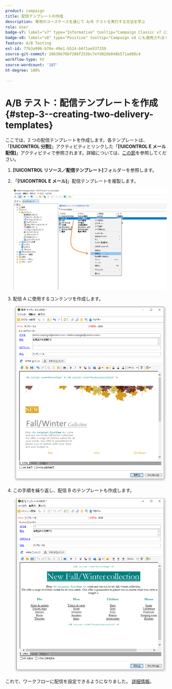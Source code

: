 ```yaml
---
product: campaign
title: 配信テンプレートの作成
description: 専用のユースケースを通じて A/B テストを実行する方法を学ぶ
role: User
badge-v7: label="v7" type="Informative" tooltip="Campaign Classic v7 に適用されます"
badge-v8: label="v8" type="Positive" tooltip="Campaign v8 にも適用されます"
feature: A/B Testing
exl-id: 77b3a906-b76e-49e1-b524-b6f1ae537259
source-git-commit: 28638e76bf286f253bc7efd02db848b571ad88c4
workflow-type: ht
source-wordcount: '107'
ht-degree: 100%

---
```


# A/B テスト：配信テンプレートを作成 {#step-3--creating-two-delivery-templates}

ここでは、2 つの配信テンプレートを作成します。各テンプレートは、「**[!UICONTROL 分割]**」アクティビティとリンクした「**[!UICONTROL E メール配信]**」アクティビティで参照されます。詳細については、[この節](about-templates.md)を参照してください。

1. **[!UICONTROL リソース／配信テンプレート]**&#x200B;フォルダーを参照します。
1. 「**[!UICONTROL E メール]**」配信テンプレートを複製します。

   ![](assets/use_case_abtesting_deliverymodel_001.png)

1. 配信 A に使用するコンテンツを作成します。

   ![](assets/use_case_abtesting_deliverymodel_002.png)

1. この手順を繰り返し、配信 B のテンプレートも作成します。

   ![](assets/use_case_abtesting_deliverymodel_003.png)

これで、ワークフローに配信を設定できるようになりました。 [詳細情報](a-b-testing-uc-configuring-deliveries.md)。
